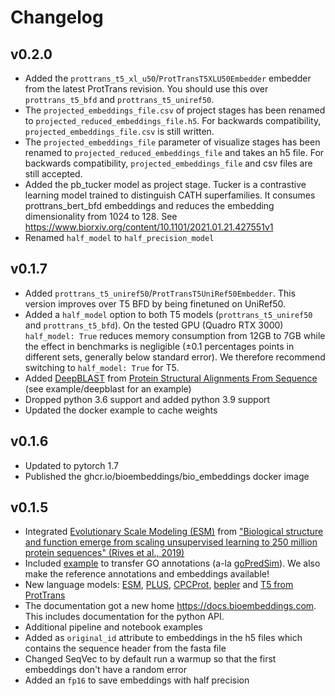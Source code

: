 # Changelog

## v0.2.0

 * Added the `prottrans_t5_xl_u50`/`ProtTransT5XLU50Embedder` embedder from the latest ProtTrans revision. You should use this over `prottrans_t5_bfd` and `prottrans_t5_uniref50`. 
 * The `projected_embeddings_file.csv` of project stages has been renamed to `projected_reduced_embeddings_file.h5`. For backwards compatibility, `projected_embeddings_file.csv` is still written.
 * The `projected_embeddings_file` parameter of visualize stages has been renamed to `projected_reduced_embeddings_file` and takes an h5 file. For backwards compatibility, `projected_embeddings_file` and csv files are still accepted.
 * Added the pb_tucker model as project stage. Tucker is a contrastive learning model trained to distinguish CATH superfamilies. It consumes prottrans_bert_bfd embeddings and reduces the embedding dimensionality from 1024 to 128. See https://www.biorxiv.org/content/10.1101/2021.01.21.427551v1
 * Renamed `half_model` to `half_precision_model`

## v0.1.7

 * Added `prottrans_t5_uniref50`/`ProtTransT5UniRef50Embedder`. This version improves over T5 BFD by being finetuned on UniRef50.
 * Added a `half_model` option to both T5 models (`prottrans_t5_uniref50` and `prottrans_t5_bfd`). On the tested GPU (Quadro RTX 3000) `half_model: True` reduces memory consumption
    from 12GB to 7GB while the effect in benchmarks is negligible (±0.1 percentages points in different sets,
    generally below standard error). We therefore recommend switching to `half_model: True` for T5.
 * Added [DeepBLAST](https://github.com/flatironinstitute/deepblast) from [Protein Structural Alignments From Sequence](https://www.biorxiv.org/content/10.1101/2020.11.03.365932v1) (see example/deepblast for an example)
 * Dropped python 3.6 support and added python 3.9 support
 * Updated the docker example to cache weights

## v0.1.6

 * Updated to pytorch 1.7
 * Published the ghcr.io/bioembeddings/bio_embeddings docker image

## v0.1.5

 * Integrated [Evolutionary Scale Modeling (ESM)](https://github.com/facebookresearch/esm) from ["Biological structure and function emerge from scaling unsupervised learning to 250 million protein sequences" (Rives et al., 2019)](https://www.biorxiv.org/content/10.1101/622803v3)
 * Included [example](examples/goPredSim) to transfer GO annotations (a-la [goPredSim](https://github.com/Rostlab/goPredSim)). We also make the reference annotations and embeddings available!
 * New language models: [ESM](https://github.com/facebookresearch/esm), [PLUS](https://github.com/mswzeus/PLUS/), [CPCProt](https://github.com/amyxlu/CPCProt), [bepler](https://github.com/tbepler/protein-sequence-embedding-iclr2019) and [T5 from ProtTrans](https://github.com/agemagician/ProtTrans)
 * The documentation got a new home <https://docs.bioembeddings.com>. This includes documentation for the python API.
 * Additional pipeline and notebook examples
 * Added as `original_id` attribute to embeddings in the h5 files which contains the sequence header from the fasta file
 * Changed SeqVec to by default run a warmup so that the first embeddings don't have a random error
 * Added an `fp16` to save embeddings with half precision
